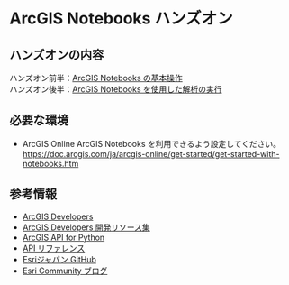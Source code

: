 # ArcGIS Notebooks ハンズオン
## ハンズオンの内容
ハンズオン前半：[ArcGIS Notebooks の基本操作](./Hello_Notebook.ipynb)  
ハンズオン後半：[ArcGIS Notebooks を使用した解析の実行](./Spatial_Analysis_with_ArcGIS_Notebooks.ipynb)
## 必要な環境
- ArcGIS Online
ArcGIS Notebooks を利用できるよう設定してください。
https://doc.arcgis.com/ja/arcgis-online/get-started/get-started-with-notebooks.htm

## 参考情報
- [ArcGIS Developers](https://developers.arcgis.com/)
- [ArcGIS Developers 開発リソース集](https://esrijapan.github.io/arcgis-dev-resources/)
- [ArcGIS API for Python](https://esrijapan.github.io/arcgis-dev-resources/)
- [API リファレンス](https://developers.arcgis.com/python/latest/api-reference/)
- [Esriジャパン GitHub](https://github.com/EsriJapan)
- [Esri Community ブログ](https://community.esri.com/t5/arcgis-%E9%96%8B%E7%99%BA%E8%80%85%E3%82%B3%E3%83%9F%E3%83%A5%E3%83%8B%E3%83%86%E3%82%A3/ct-p/arcgis-japanese-developer-community)
